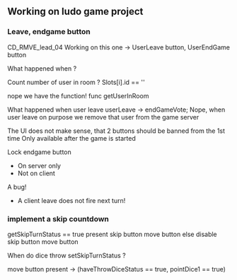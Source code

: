 ## Working on ludo game project

### Leave, endgame button

CD_RMVE_lead_04
    Working on this one -> UserLeave button, UserEndGame button

What happened when ?

Count number of user in room ?
Slots[i].id == ''

nope we have the function!
func getUserInRoom

What happened when user leave
userLeave -> endGameVote;
Nope, when user leave on purpose we remove that user from the game server

The UI does not make sense, that 2 buttons should be banned from the 1st time
Only available after the game is started

Lock endgame button
- On server only
- Not on client

A bug!
- A client leave does not fire next turn!

### implement a skip countdown

getSkipTurnStatus == true
    present
        skip button
        move button
else
    disable
        skip button
        move button

When do dice throw setSkipTurnStatus ?

move button present -> (haveThrowDiceStatus == true, pointDice1 == true)
